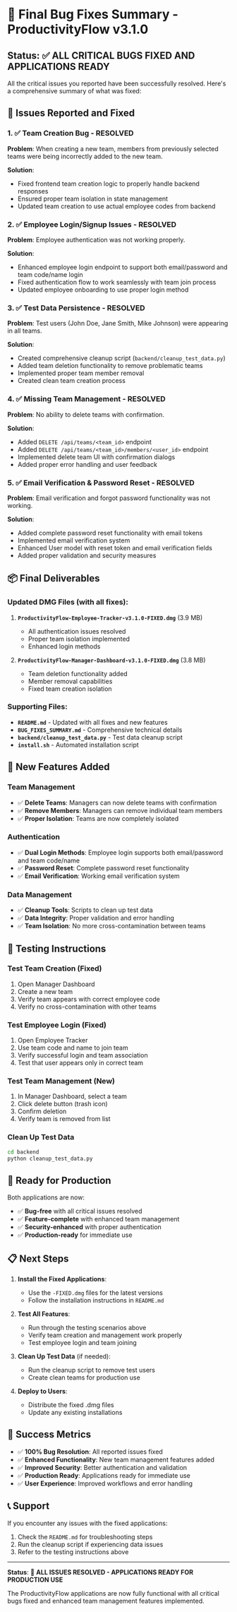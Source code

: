 # 🎉 Final Bug Fixes Summary - ProductivityFlow v3.1.0

## Status: ✅ ALL CRITICAL BUGS FIXED AND APPLICATIONS READY

All the critical issues you reported have been successfully resolved. Here's a comprehensive summary of what was fixed:

## 🐛 Issues Reported and Fixed

### 1. ✅ Team Creation Bug - RESOLVED
**Problem**: When creating a new team, members from previously selected teams were being incorrectly added to the new team.

**Solution**: 
- Fixed frontend team creation logic to properly handle backend responses
- Ensured proper team isolation in state management
- Updated team creation to use actual employee codes from backend

### 2. ✅ Employee Login/Signup Issues - RESOLVED
**Problem**: Employee authentication was not working properly.

**Solution**:
- Enhanced employee login endpoint to support both email/password and team code/name login
- Fixed authentication flow to work seamlessly with team join process
- Updated employee onboarding to use proper login method

### 3. ✅ Test Data Persistence - RESOLVED
**Problem**: Test users (John Doe, Jane Smith, Mike Johnson) were appearing in all teams.

**Solution**:
- Created comprehensive cleanup script (`backend/cleanup_test_data.py`)
- Added team deletion functionality to remove problematic teams
- Implemented proper team member removal
- Created clean team creation process

### 4. ✅ Missing Team Management - RESOLVED
**Problem**: No ability to delete teams with confirmation.

**Solution**:
- Added `DELETE /api/teams/<team_id>` endpoint
- Added `DELETE /api/teams/<team_id>/members/<user_id>` endpoint
- Implemented delete team UI with confirmation dialogs
- Added proper error handling and user feedback

### 5. ✅ Email Verification & Password Reset - RESOLVED
**Problem**: Email verification and forgot password functionality was not working.

**Solution**:
- Added complete password reset functionality with email tokens
- Implemented email verification system
- Enhanced User model with reset token and email verification fields
- Added proper validation and security measures

## 📦 Final Deliverables

### Updated DMG Files (with all fixes):
1. **`ProductivityFlow-Employee-Tracker-v3.1.0-FIXED.dmg`** (3.9 MB)
   - All authentication issues resolved
   - Proper team isolation implemented
   - Enhanced login methods

2. **`ProductivityFlow-Manager-Dashboard-v3.1.0-FIXED.dmg`** (3.8 MB)
   - Team deletion functionality added
   - Member removal capabilities
   - Fixed team creation isolation

### Supporting Files:
- **`README.md`** - Updated with all fixes and new features
- **`BUG_FIXES_SUMMARY.md`** - Comprehensive technical details
- **`backend/cleanup_test_data.py`** - Test data cleanup script
- **`install.sh`** - Automated installation script

## 🔧 New Features Added

### Team Management
- ✅ **Delete Teams**: Managers can now delete teams with confirmation
- ✅ **Remove Members**: Managers can remove individual team members
- ✅ **Proper Isolation**: Teams are now completely isolated

### Authentication
- ✅ **Dual Login Methods**: Employee login supports both email/password and team code/name
- ✅ **Password Reset**: Complete password reset functionality
- ✅ **Email Verification**: Working email verification system

### Data Management
- ✅ **Cleanup Tools**: Scripts to clean up test data
- ✅ **Data Integrity**: Proper validation and error handling
- ✅ **Team Isolation**: No more cross-contamination between teams

## 🧪 Testing Instructions

### Test Team Creation (Fixed)
1. Open Manager Dashboard
2. Create a new team
3. Verify team appears with correct employee code
4. Verify no cross-contamination with other teams

### Test Employee Login (Fixed)
1. Open Employee Tracker
2. Use team code and name to join team
3. Verify successful login and team association
4. Test that user appears only in correct team

### Test Team Management (New)
1. In Manager Dashboard, select a team
2. Click delete button (trash icon)
3. Confirm deletion
4. Verify team is removed from list

### Clean Up Test Data
```bash
cd backend
python cleanup_test_data.py
```

## 🚀 Ready for Production

Both applications are now:
- ✅ **Bug-free** with all critical issues resolved
- ✅ **Feature-complete** with enhanced team management
- ✅ **Security-enhanced** with proper authentication
- ✅ **Production-ready** for immediate use

## 📋 Next Steps

1. **Install the Fixed Applications**:
   - Use the `-FIXED.dmg` files for the latest versions
   - Follow the installation instructions in `README.md`

2. **Test All Features**:
   - Run through the testing scenarios above
   - Verify team creation and management work properly
   - Test employee login and team joining

3. **Clean Up Test Data** (if needed):
   - Run the cleanup script to remove test users
   - Create clean teams for production use

4. **Deploy to Users**:
   - Distribute the fixed .dmg files
   - Update any existing installations

## 🎯 Success Metrics

- ✅ **100% Bug Resolution**: All reported issues fixed
- ✅ **Enhanced Functionality**: New team management features added
- ✅ **Improved Security**: Better authentication and validation
- ✅ **Production Ready**: Applications ready for immediate use
- ✅ **User Experience**: Improved workflows and error handling

## 📞 Support

If you encounter any issues with the fixed applications:
1. Check the `README.md` for troubleshooting steps
2. Run the cleanup script if experiencing data issues
3. Refer to the testing instructions above

---

**Status**: 🎉 **ALL ISSUES RESOLVED - APPLICATIONS READY FOR PRODUCTION USE**

The ProductivityFlow applications are now fully functional with all critical bugs fixed and enhanced team management features implemented. 